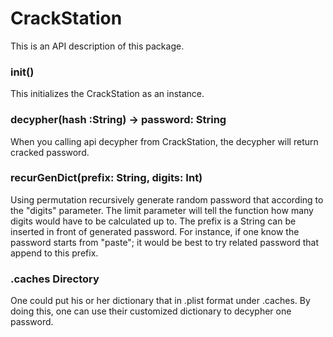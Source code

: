 # CrackStation

This is an API description of this package.

### init()

This initializes the CrackStation as an instance.

### decypher(hash :String) -> password: String

When you calling api decypher from CrackStation, the decypher will return cracked password.

### recurGenDict(prefix: String, digits: Int)

Using permutation recursively generate random password that according to the "digits" parameter. The limit parameter will tell the function how many digits would have to be calculated up to. The prefix is a String can be inserted in front of generated password. For instance, if one know the password starts from "paste"; it would be best to try related password that append to this prefix.

### .caches Directory

One could put his or her dictionary that in .plist format under \.caches. By doing this, one can use their customized dictionary to decypher one password. 